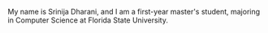 My name is Srinija Dharani, and I am a first-year master's student, majoring in Computer Science at Florida State University.
<br>
